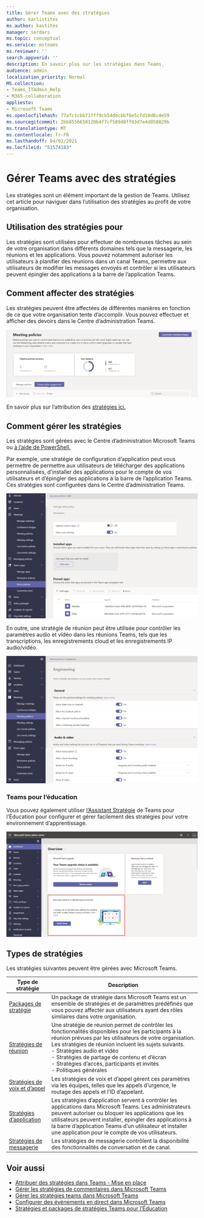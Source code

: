 ```yaml
---
title: Gérer Teams avec des stratégies
author: karlistites
ms.author: kastites
manager: serdars
ms.topic: conceptual
ms.service: msteams
ms.reviewer: ''
search.appverid: ''
description: En savoir plus sur les stratégies dans Teams.
audience: admin
localization_priority: Normal
MS.collection:
- Teams_ITAdmin_Help
- M365-collaboration
appliesto:
- Microsoft Teams
ms.openlocfilehash: 77afc1cbb71fff9cb54decbbf6e5cfd10d6c4e59
ms.sourcegitcommit: 2bb8556650120b4f7cf509d8ff93d7e4d058829b
ms.translationtype: MT
ms.contentlocale: fr-FR
ms.lasthandoff: 04/02/2021
ms.locfileid: "51574183"
---
```

# <a name="manage-teams-with-policies"></a>Gérer Teams avec des stratégies

Les stratégies sont un élément important de la gestion de Teams. Utilisez cet article pour naviguer dans l’utilisation des stratégies au profit de votre organisation.

## <a name="what-you-use-policies-for"></a>Utilisation des stratégies pour

Les stratégies sont utilisées pour effectuer de nombreuses tâches au sein de votre organisation dans différents domaines tels que la messagerie, les réunions et les applications. Vous pouvez notamment autoriser les utilisateurs à planifier des réunions dans un canal Teams, permettre aux utilisateurs de modifier les messages envoyés et contrôler si les utilisateurs peuvent épingler des applications à la barre de l’application Teams.

## <a name="how-to-assign-policies"></a>Comment affecter des stratégies

Les stratégies peuvent être affectées de différentes manières en fonction de ce que votre organisation tente d’accomplir. Vous pouvez effectuer et afficher des devoirs dans le Centre d’administration Teams.

![Capture d’écran de l’affectation d’une stratégie de groupe.](media/group-policy-assignment.png)

En savoir plus sur l’attribution des [stratégies ici.](policy-assignment-overview.md)

## <a name="how-to-manage-policies"></a>Comment gérer les stratégies

Les stratégies sont gérées avec le Centre d’administration Microsoft Teams ou [à l’aide de PowerShell.](./teams-powershell-managing-teams.md#manage-policies-via-powershell)

Par exemple, une stratégie de configuration d’application peut vous permettre de permettre aux utilisateurs de télécharger des applications personnalisées, d’installer des applications pour le compte de vos utilisateurs et d’épingler des applications à la barre de l’application Teams. Ces stratégies sont configurées dans le Centre d’administration Teams.

![Capture d’écran de la stratégie de configuration de l’application.](media/app-setup-policy.png)

En outre, une stratégie de réunion peut être utilisée pour contrôler les paramètres audio et vidéo dans les réunions Teams, tels que les transcriptions, les enregistrements cloud et les enregistrements IP audio/vidéo.

![Capture d’écran de la stratégie de réunion.](media/engineering-meeting-policy.png)

### <a name="teams-for-education"></a>Teams pour l’éducation

Vous pouvez également utiliser [l’Assistant Stratégie](easy-policy-setup-edu.md) de Teams pour l’Éducation pour configurer et gérer facilement des stratégies pour votre environnement d’apprentissage.

![Capture d’écran de l’Assistant Stratégie de Teams pour l’Éducation.](media/easy-policy-setup-quick-setup.png)

## <a name="types-of-policies"></a>Types de stratégies

Les stratégies suivantes peuvent être gérées avec Microsoft Teams.

Type de stratégie | Description
------------|------------
[Packages de stratégie](manage-policy-packages.md) | Un package de stratégie dans Microsoft Teams est un ensemble de stratégies et de paramètres prédéfinés que vous pouvez affecter aux utilisateurs ayant des rôles similaires dans votre organisation.
[Stratégies de réunion](meeting-policies-in-teams.md) | Une stratégie de réunion permet de contrôler les fonctionnalités disponibles pour les participants à la réunion prévues par les utilisateurs de votre organisation. Les stratégies de réunion incluent les sujets suivants.<br> - Stratégies audio et vidéo<br> - Stratégies de partage de contenu et d’écran<br> - Stratégies d’accès, participants et invités<br> - Politiques générales
[Stratégies de voix et d’appel](voice-and-calling-policies.md)| Les stratégies de voix et d’appel gèrent ces paramètres via les équipes, telles que les appels d’urgence, le routage des appels et l’ID d’appelant.
[Stratégies d’application](app-policies.md)| Les stratégies d’application servent à contrôler les applications dans Microsoft Teams. Les administrateurs peuvent autoriser ou bloquer les applications que les utilisateurs peuvent installer, épingler des applications à la barre d’application Teams d’un utilisateur et installer une application pour le compte de vos utilisateurs.
[Stratégies de messagerie](messaging-policies-in-teams.md)| Les stratégies de messagerie contrôlent la disponibilité des fonctionnalités de conversation et de canal.

## <a name="related-topics"></a>Voir aussi

* [Attribuer des stratégies dans Teams - Mise en place](policy-assignment-overview.md)
* [Gérer les stratégies de commentaires dans Microsoft Teams](manage-feedback-policies-in-teams.md)
* [Gérer les stratégies teams dans Microsoft Teams](teams-policies.md)
* [Configurer des événements en direct dans Microsoft Teams](teams-live-events/set-up-for-teams-live-events.md)
* [Stratégies et packages de stratégies Teams pour l’Éducation](policy-packages-edu.md)